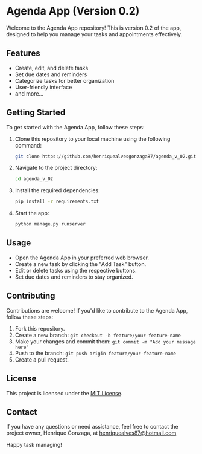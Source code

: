 # Agenda App (Version 0.2)

Welcome to the Agenda App repository! This is version 0.2 of the app, designed to help you manage your tasks and appointments effectively.

## Features

- Create, edit, and delete tasks
- Set due dates and reminders
- Categorize tasks for better organization
- User-friendly interface
- and more...

## Getting Started

To get started with the Agenda App, follow these steps:

1. Clone this repository to your local machine using the following command:
   ```bash
   git clone https://github.com/henriquealvesgonzaga87/agenda_v_02.git
   ```

2. Navigate to the project directory:
   ```bash
   cd agenda_v_02
   ```

3. Install the required dependencies:
   ```bash
   pip install -r requirements.txt
   ```

4. Start the app:
   ```bash
   python manage.py runserver
   ```

## Usage

- Open the Agenda App in your preferred web browser.
- Create a new task by clicking the "Add Task" button.
- Edit or delete tasks using the respective buttons.
- Set due dates and reminders to stay organized.

## Contributing

Contributions are welcome! If you'd like to contribute to the Agenda App, follow these steps:

1. Fork this repository.
2. Create a new branch: `git checkout -b feature/your-feature-name`
3. Make your changes and commit them: `git commit -m "Add your message here"`
4. Push to the branch: `git push origin feature/your-feature-name`
5. Create a pull request.

## License

This project is licensed under the [MIT License](LICENSE).

## Contact

If you have any questions or need assistance, feel free to contact the project owner, Henrique Gonzaga, at henriquealves87@hotmail.com

Happy task managing!
